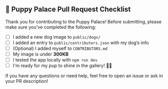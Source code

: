 ## 🐾 Puppy Palace Pull Request Checklist

Thank you for contributing to the Puppy Palace! Before submitting, please make sure you've completed the following:

- [ ] I added a new dog image to `public/dogs/`
- [ ] I added an entry to `public/contributors.json` with my dog’s info
- [ ] (Optional) I added myself to `CONTRIBUTORS.md`
- [ ] My image is under **300KB**
- [ ] I tested the app locally with `npm run dev`
- [ ] I'm ready for my pup to shine in the gallery! 🐶✨

If you have any questions or need help, feel free to open an issue or ask in your PR description!
